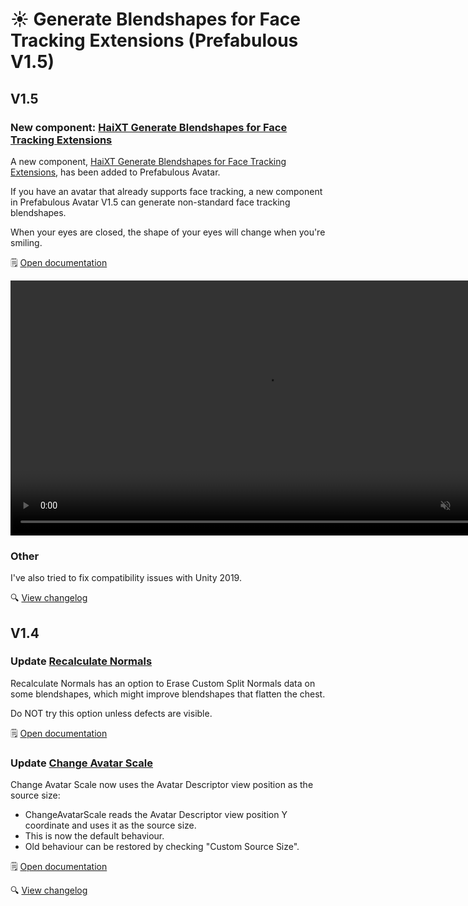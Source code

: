 ﻿# ☀️ Generate Blendshapes for Face Tracking Extensions (Prefabulous V1.5)

## V1.5

### New component: [HaiXT Generate Blendshapes for Face Tracking Extensions](/docs/products/prefabulous-avatar/hai-components/haixt-generate-blendshapes-for-face-tracking-extensions)

A new component, [HaiXT Generate Blendshapes for Face Tracking Extensions](/docs/products/prefabulous-avatar/hai-components/haixt-generate-blendshapes-for-face-tracking-extensions), has been added to Prefabulous Avatar.

If you have an avatar that already supports face tracking, a new component in Prefabulous Avatar V1.5 can generate non-standard face tracking blendshapes.

When your eyes are closed, the shape of your eyes will change when you're smiling.

🗒️ [Open documentation](/docs/products/prefabulous-avatar/hai-components/haixt-generate-blendshapes-for-face-tracking-extensions)

<video controls muted width="816">
<source src={require('/docs/products/prefabulous-avatar/img/smile-f.mp4').default}/>
</video>

### Other

I've also tried to fix compatibility issues with Unity 2019.

🔍 [View changelog](/docs/changelogs/prefabulous-avatar#1.5.0)

## V1.4

### Update [Recalculate Normals](/docs/products/prefabulous-avatar/hai-components/recalculate-normals)

Recalculate Normals has an option to Erase Custom Split Normals data on some blendshapes, which might improve blendshapes that flatten the chest.

Do NOT try this option unless defects are visible.

🗒️ [Open documentation](/docs/products/prefabulous-avatar/hai-components/recalculate-normals)

### Update [Change Avatar Scale](/docs/products/prefabulous-avatar/component-reference/change-avatar-scale)

Change Avatar Scale now uses the Avatar Descriptor view position as the source size:
- ChangeAvatarScale reads the Avatar Descriptor view position Y coordinate and uses it as the source size.
- This is now the default behaviour.
- Old behaviour can be restored by checking "Custom Source Size".

🗒️ [Open documentation](/docs/products/prefabulous-avatar/component-reference/change-avatar-scale)

🔍 [View changelog](/docs/changelogs/prefabulous-avatar#1.4.0)
